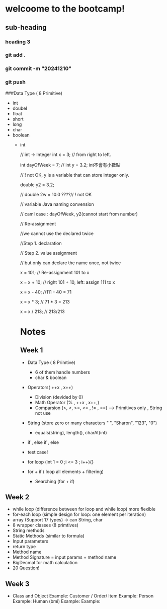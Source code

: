 # welcoome to the bootcamp!

## sub-heading 
### heading 3

### git add .
### git commit -m "20241210"
### git push

###Data Type ( 8 Primitive)
- int 
- doubel 
- float
- short 
- long 
- char
- boolean
  - int 

    
    // int -> Integer
    int x = 3; 
    // from right to left.

    
    int dayOfWeek = 7;
    // int y = 3.2; int不會有小數點

    
    // ! not OK, y is a variable that can store integer only.

    double y2 = 3.2;

    
    // double 2w = 10.0 ????// ! not OK

    // variable Java naming convension


    // caml case : dayOfWeek, y2(cannot start from number)

    // Re-assignment 


    //we cannot use the declared twice


    //Step 1. declaration


    // Step 2. value assignment 


    // but only can declare the name once, not twice


    x = 101; // Re-assignment 101 to x


    x = x + 10; // right 101 + 10, left: assign 111 to x


    x = x - 40; //111 - 40 = 71


    x = x * 3; // 71 * 3 = 213

    
    x = x / 213; // 213/213


    # Notes 
    ## Week 1
    - Data Type ( 8 Primtive)
      - 6 of them handle numbers
      - char & boolean

    - Operators( ++x , x++)
      - Division (devided by 0)
      - Math Operator (% , ++x , x++,)
      - Comparsion (>, <, >=, <= , != , ==) --> Primitives only , String not use 

    - String (store zero or many characters " ", "Sharon", "123", "0")
      - equals(string), length(), charAt(int)

    - if , else if , else 
    - test case! 
    - for loop (int 1 = 0 ;i <= 3 ; i++){}
    - for + if ( loop all elements + filtering)
      - Searching (for + if)


## Week 2
- while  loop (difference between for loop and while loop) more flexible 
- for-each loop (simple design for loop: one element per iteration)
- array  (Support 17 types) -> can String, char
- 8 wrapper classes (8 primtives)
- String methods
- Static Methods (similar to formula)
 - Input parameters
 - return type
 - Method name 
 - Method Signature = input params + method name
- BigDecmal for math calculation
- 20 Question! 

## Week 3 
- Class and Object 
Example: Customer / Order/ Item
Example: Person 
Example: Human (bmi)
Example: 
Example: 
